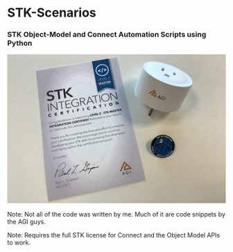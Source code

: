 # STK-Scenarios

### STK Object-Model and Connect Automation Scripts using Python

![My STK Integration swag](https://raw.githubusercontent.com/sammmlow/STK-Scenarios/main/Swag/agi_swag.jpg)

Note: Not all of the code was written by me. Much of it are code snippets by the AGI guys.

Note: Requires the full STK license for Connect and the Object Model APIs to work.
